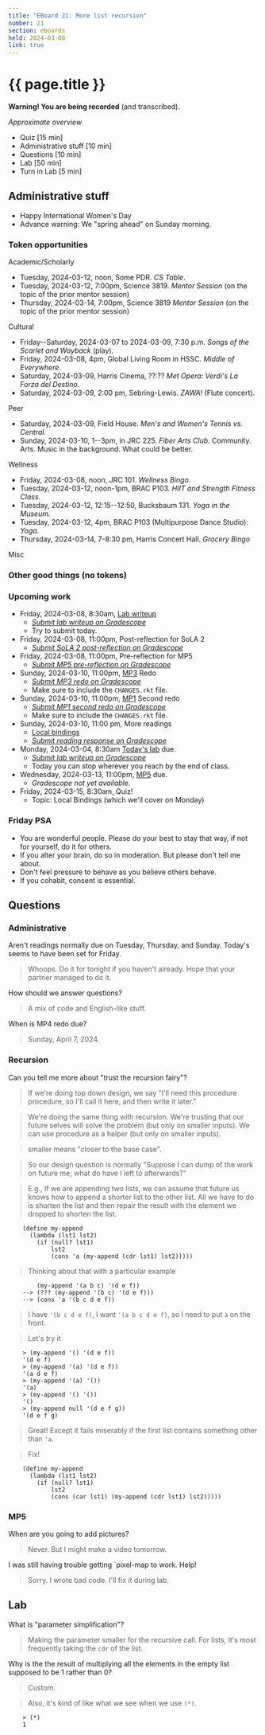 ```yaml
---
title: "EBoard 21: More list recursion"
number: 21
section: eboards
held: 2024-03-08
link: true
---
```

# {{ page.title }}

**Warning! You are being recorded** (and transcribed).

_Approximate overview_

* Quiz [15 min]
* Administrative stuff [10 min]
* Questions [10 min]
* Lab [50 min]
* Turn in Lab [5 min]

Administrative stuff
--------------------

* Happy International Women's Day
* Advance warning: We "spring ahead" on Sunday morning.

### Token opportunities

Academic/Scholarly

* Tuesday, 2024-03-12, noon, Some PDR.
  _CS Table_.
* Tuesday, 2024-03-12, 7:00pm, Science 3819.
  _Mentor Session_ (on the topic of the prior mentor session)
* Thursday, 2024-03-14, 7:00pm, Science 3819
  _Mentor Session_ (on the topic of the prior mentor session)

Cultural

* Friday--Saturday, 2024-03-07 to 2024-03-09, 7:30 p.m.
  _Songs of the Scarlet and Wayback_ (play).
* Friday, 2024-03-08, 4pm, Global Living Room in HSSC.
  _Middle of Everywhere._
* Saturday, 2024-03-09, Harris Cinema, ??:??
  _Met Opera: Verdi's La Forza del Destino_.
* Saturday, 2024-03-09, 2:00 pm, Sebring-Lewis.
  _ZAWA!_ (Flute concert).

Peer

* Saturday, 2024-03-09, Field House.
  _Men's and Women's Tennis vs. Central._
* Sunday, 2024-03-10, 1--3pm, in JRC 225. 
  _Fiber Arts Club._ Community. Arts. Music in the background. What could
  be better.

Wellness

* Friday, 2024-03-08, noon, JRC 101.
  _Wellness Bingo_.
* Tuesday, 2024-03-12, noon-1pm, BRAC P103.
  _HIIT and Strength Fitness Class._
* Tuesday, 2024-03-12, 12:15--12:50, Bucksbaum 131.
  _Yoga in the Museum._
* Tuesday, 2024-03-12, 4pm, BRAC P103 (Multipurpose Dance Studio):
  _Yoga_.
* Thursday, 2024-03-14, 7-8:30 pm, Harris Concert Hall.
  _Grocery Bingo_

Misc

### Other good things (no tokens)

### Upcoming work

* Friday, 2024-03-08, 8:30am, [Lab writeup](../labs/recursion-basics)
    * [_Submit lab writeup on Gradescope_](https://www.gradescope.com/courses/690100/assignments/4200915/)
    * Try to submit today.
* Friday, 2024-03-08, 11:00pm, Post-reflection for SoLA 2
    * [_Submit SoLA 2 post-reflection on Gradescope_](https://www.gradescope.com/courses/690100/assignments/4166817)
* Friday, 2024-03-08, 11:00pm, Pre-reflection for MP5
    * [_Submit MP5 pre-reflection on Gradescope_](https://www.gradescope.com/courses/690100/assignments/4200919/)
* Sunday, 2024-03-10, 11:00pm, [MP3](../mps/mp3) Redo
    * [_Submit MP3 redo on Gradescope_](https://www.gradescope.com/courses/690100/assignments/4168533/)
    * Make sure to include the `CHANGES.rkt` file.
* Sunday, 2024-03-10, 11:00pm, [MP1](../mps/mp1) Second redo
    * [_Submit MP1 second redo on Gradescope_](https://www.gradescope.com/courses/690100/assignments/4168529/)
    * Make sure to include the `CHANGES.rkt` file.
* Sunday, 2024-03-10, 11:00 pm, More readings
    * [Local bindings](../readings/local-bindings)
    * [_Submit reading response on Gradescope_](https://www.gradescope.com/courses/690100/assignments/4211810/)
* Monday, 2024-03-04, 8:30am [Today's lab](../recursion-practice) due.
    * [_Submit lab writeup on Gradescope_](https://www.gradescope.com/courses/690100/assignments/4211823/)
    * Today you can stop wherever you reach by the end of class.
* Wednesday, 2024-03-13, 11:00pm, [MP5](../mps/mp5) due.
    * _Gradescope not yet available._
* Friday, 2024-03-15, 8:30am, Quiz!
    * Topic: Local Bindings (which we'll cover on Monday)

### Friday PSA

* You are wonderful people. Please do your best to stay that way, if
  not for yourself, do it for others.
* If you alter your brain, do so in moderation. But please don't tell
  me about.
* Don't feel pressure to behave as you believe others behave.
* If you cohabit, consent is essential.

Questions
---------

### Administrative

Aren't readings normally due on Tuesday, Thursday, and Sunday. Today's
seems to have been set for Friday.

> Whoops. Do it for tonight if you haven't already. Hope that your partner
  managed to do it.

How should we answer questions?

> A mix of code and English-like stuff.

When is MP4 redo due?

> Sunday, April 7, 2024.

### Recursion

Can you tell me more about "trust the recursion fairy"?

> If we're doing top down design, we say "I'll need this procedure procedure,
  so I'll call it here, and then write it later."

> We're doing the same thing with recursion. We're trusting that our
  future selves will solve the problem (but only on smaller inputs).
  We can use procedure as a helper (but only on smaller inputs).
 
> smaller means "closer to the base case".

> So our design question is normally "Suppose I can dump of the work on
  future me; what do have I left to afterwards?"

> E.g., If we are appending two lists, we can assume that future us
  knows how to append a shorter list to the other list. All we have
  to do is shorten the list and then repair the result with the
  element we dropped to shorten the list.

        (define my-append
          (lambda (lst1 lst2) 
            (if (null? lst1)
                lst2
                (cons 'a (my-append (cdr lst1) lst2)))))

> Thinking about that with a particular example

            (my-append '(a b c) '(d e f))
        --> (??? (my-append '(b c) '(d e f)))
        --> (cons 'a '(b c d e f))

> I have `'(b c d e f)`, I want `'(a b c d e f)`, so I need to put
  `a` on the front.

> Let's try it

        > (my-append '() '(d e f))
        '(d e f)
        > (my-append '(a) '(d e f))
        '(a d e f)
        > (my-append '(a) '())
        '(a)
        > (my-append '() '())
        '()
        > (my-append null '(d e f g))
        '(d e f g)

> Great! Except it fails miserably if the first list contains something
  other than `'a`.

> Fix!

        (define my-append
          (lambda (lst1 lst2)
            (if (null? lst1)
                lst2
                (cons (car lst1) (my-append (cdr lst1) lst2)))))

### MP5

When are you going to add pictures?

> Never. But I might make a video tomorrow.

I was still having trouble getting `pixel-map to work. Help!

> Sorry. I wrote bad code. I'll fix it during lab.

Lab
---

What is "parameter simplification"?

> Making the parameter smaller for the recursive call. For lists, it's
  most frequently taking the `cdr` of the list.

Why is the the result of multiplying all the elements in the empty
list supposed to be 1 rather than 0?

> Custom.

> Also, it's kind of like what we see when we use `(*)`.

        > (*)
        1

